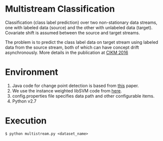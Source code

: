 # Multistream Classification

Classification (class label prediction) over two non-stationary data streams, one with labeled data (source) and the other with unlabeled data (target). Covariate shift is assumed between the source and target streams.

The problem is to predict the class label data on target stream using labeled data from the source stream, both of which can have concept drift asynchronously. More details in the publication at [CIKM 2016](http://www.utdallas.edu/~swarup.chandra/papers/multistream_cikm16.pdf)

# Environment

1. Java code for change point detection is based from [this](http://www.aaai.org/ocs/index.php/AAAI/AAAI16/paper/download/12335/11786) paper.
2. We use the instance weighted libSVM code from [here](https://www.csie.ntu.edu.tw/~cjlin/libsvm/).
3. config.properties file specifies data path and other configurable items.
4. Python v2.7

# Execution
```
$ python multistream.py <dataset_name>
```

